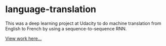# language-translation
This was a deep learning project at Udacity to do machine translation from English to French by using a sequence-to-sequence RNN. 

[View work here...](dlnd_language_translation.ipynb)
